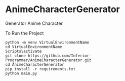 # AnimeCharacterGenerator
Generator Anime Character

To Run the Project 
```
python -m venv VirtualEnvironmentName
cd VirtualEnvironmentName
Scripts\activate
git clone https://github.com/Inferior-Programmer/AnimeCharacterGenerator.git
cd AnimeCharacterGenerator
pip install -r requirements.txt
python main.py
```
